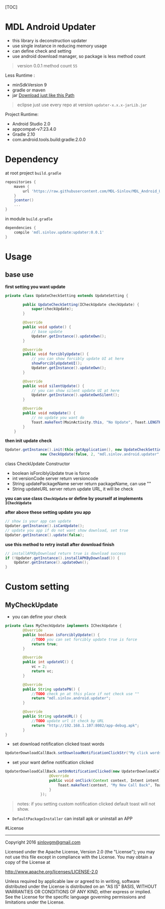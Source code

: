 [TOC]

# MDL Android Updater

- this library is deconstruction updater
- use single instance in reducing memory usage
- can define check and setting
- use android download manager, so package is less method count

> version 0.0.1 method count `55`

Less Runtime :
- minSdkVersion 9
- gradle or maven
- jar [Download just like this Path](https://github.com/MDL-Sinlov/MDL_Android_Updater/raw/master/mvn-repo/mdl/sinlov/update/updater/0.0.1/updater-0.0.1-jarLib.jar)

> eclipse just use every repo at version `updater-x.x.x-jarLib.jar`

Project Runtime:
- Android Studio 2.0
- appcompat-v7:23.4.0
- Gradle 2.10
- com.android.tools.build:gradle:2.0.0

# Dependency

at root project `build.gradle`

```gradle
repositories {
    maven {
        url 'https://raw.githubusercontent.com/MDL-Sinlov/MDL_Android_Updater/master/mvn-repo/'
    }
    jcenter()
    ...
}
```

in module `build.gradle`

```gradle
dependencies {
    compile 'mdl.sinlov.update:updater:0.0.1'
}
```

# Usage

## base use

**first setting you want update**

```java
private class UpdateCheckSetting extends UpdateSetting {

        public UpdateCheckSetting(ICheckUpdate checkUpdate) {
            super(checkUpdate);
        }

        @Override
        public void update() {
            // base update
            Updater.getInstance().updateOwn();
        }

        @Override
        public void forciblyUpdate() {
            // you can show forcibly update UI at here
            showForciblyUpdateUI();
            Updater.getInstance().updateOwn();
        }

        @Override
        public void silentUpdate() {
            // you can show silent update UI at here
            Updater.getInstance().updateOwnSilent();
        }

        @Override
        public void noUpdate() {
            // no update you want do
            Toast.makeText(MainActivity.this, "No Update", Toast.LENGTH_SHORT).show();
        }
    }
```

**then init update check**

```java
Updater.getInstance().init(this.getApplication(), new UpdateCheckSetting(
                new CheckUpdate(false, 2, "mdl.sinlov.android.updater", "http://192.168.1.107:8082/app-debug.apk")));
```

class CheckUpdate Constructor

- boolean   isForciblyUpdate    true is force
- int       versionCode         server return versioncode
- String    updatePackageName   server return packageName, can use ""
- String    updateURL           server return update URL, it will be check

**you can use class `CheckUpdate` or define by yourself at implements `ICheckUpdate`**


**after above these setting update you app**

```java
// show is your app can update
Updater.getInstance().isCanUpdate();
// update you app if do not want show download, set true
Updater.getInstance().update(false);
```

**use this method to retry install after download finish**

```java
// installAPKByDownload return true is download success
if (!Updater.getInstance().installAPKByDownload()) {
    Updater.getInstance().updateOwn();
}
```


# Custom setting


## MyCheckUpdate

- you can define your check

```java
private class MyCheckUpdate implements ICheckUpdate {
        @Override
        public boolean isForciblyUpdate() {
            //TODO you can set forcibly update true is force
            return true;
        }

        @Override
        public int updateVC() {
            vc = 2;
            return vc;
        }

        @Override
        public String updatePN() {
            //TODO check pn at this place if not check use ""
            return "mdl.sinlov.android.updater";
        }

        @Override
        public String updateURL() {
            //TODO update url it check by URL
            return "http://192.168.1.107:8082/app-debug.apk";
        }
}
```

- set download notification clicked toast words

```java
UpdaterDownloadCallBack.setDownloadNotificationClickStr("My click words");
```

- set your want define notification clicked

```java
UpdaterDownloadCallBack.setOnNotificationClicked(new UpdaterDownloadCallBack.OnNotificationClicked() {
                    @Override
                    public void onClick(Context context, Intent intent) {
                        Toast.makeText(context, "My New Call Back", Toast.LENGTH_SHORT).show();
                    }
                });
```

> notes: if you setting custom notification clicked default toast will not show.

- `DefaultPackageInstaller` can install apk or uninstall an APP


#License

---

Copyright 2016 sinlovgm@gmail.com

Licensed under the Apache License, Version 2.0 (the "License");
you may not use this file except in compliance with the License.
You may obtain a copy of the License at

   http://www.apache.org/licenses/LICENSE-2.0

Unless required by applicable law or agreed to in writing, software
distributed under the License is distributed on an "AS IS" BASIS,
WITHOUT WARRANTIES OR CONDITIONS OF ANY KIND, either express or implied.
See the License for the specific language governing permissions and
limitations under the License.